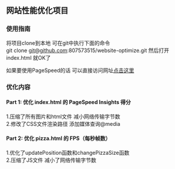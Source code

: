 ## 网站性能优化项目

### 使用指南  
将项目clone到本地 可在git中执行下面的命令   
	git clone git@github.com:807573515/website-optimize.git 
然后打开index.html 就OK了  

如果要使用PageSpeed的话 可以直接访问网址[点击这里](https://807573515.github.io/website-optimize/src.index.html)
### 优化内容

#### Part 1: 优化 index.html 的 PageSpeed Insights 得分  
1.压缩了所有图片和html文件 减小网络传输字节数  
2.修改了CSS文件渲染路径 添加媒体查询@media  

#### Part 2: 优化 pizza.html 的 FPS（每秒帧数）
1.优化了updatePosition函数和changePizzaSize函数  
2.压缩了JS文件 减小了网络传输字节数


